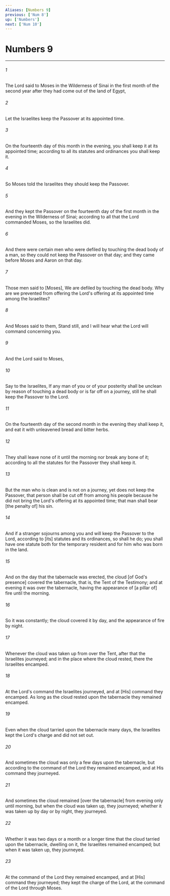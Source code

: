 ```yaml
---
Aliases: [Numbers 9]
previous: ['Num 8']
up: ['Numbers']
next: ['Num 10']
---
```

# Numbers 9

***

###### 1 

The Lord said to Moses in the Wilderness of Sinai in the first month of the second year after they had come out of the land of Egypt, 

###### 2 

Let the Israelites keep the Passover at its appointed time. 

###### 3 

On the fourteenth day of this month in the evening, you shall keep it at its appointed time; according to all its statutes and ordinances you shall keep it. 

###### 4 

So Moses told the Israelites they should keep the Passover. 

###### 5 

And they kept the Passover on the fourteenth day of the first month in the evening in the Wilderness of Sinai; according to all that the Lord commanded Moses, so the Israelites did. 

###### 6 

And there were certain men who were defiled by touching the dead body of a man, so they could not keep the Passover on that day; and they came before Moses and Aaron on that day. 

###### 7 

Those men said to [Moses], We are defiled by touching the dead body. Why are we prevented from offering the Lord's offering at its appointed time among the Israelites? 

###### 8 

And Moses said to them, Stand still, and I will hear what the Lord will command concerning you. 

###### 9 

And the Lord said to Moses, 

###### 10 

Say to the Israelites, If any man of you or of your posterity shall be unclean by reason of touching a dead body or is far off on a journey, still he shall keep the Passover to the Lord. 

###### 11 

On the fourteenth day of the second month in the evening they shall keep it, and eat it with unleavened bread and bitter herbs. 

###### 12 

They shall leave none of it until the morning nor break any bone of it; according to all the statutes for the Passover they shall keep it. 

###### 13 

But the man who is clean and is not on a journey, yet does not keep the Passover, that person shall be cut off from among his people because he did not bring the Lord's offering at its appointed time; that man shall bear [the penalty of] his sin. 

###### 14 

And if a stranger sojourns among you and will keep the Passover to the Lord, according to [its] statutes and its ordinances, so shall he do; you shall have one statute both for the temporary resident and for him who was born in the land. 

###### 15 

And on the day that the tabernacle was erected, the cloud [of God's presence] covered the tabernacle, that is, the Tent of the Testimony; and at evening it was over the tabernacle, having the appearance of [a pillar of] fire until the morning. 

###### 16 

So it was constantly; the cloud covered it by day, and the appearance of fire by night. 

###### 17 

Whenever the cloud was taken up from over the Tent, after that the Israelites journeyed; and in the place where the cloud rested, there the Israelites encamped. 

###### 18 

At the Lord's command the Israelites journeyed, and at [His] command they encamped. As long as the cloud rested upon the tabernacle they remained encamped. 

###### 19 

Even when the cloud tarried upon the tabernacle many days, the Israelites kept the Lord's charge and did not set out. 

###### 20 

And sometimes the cloud was only a few days upon the tabernacle, but according to the command of the Lord they remained encamped, and at His command they journeyed. 

###### 21 

And sometimes the cloud remained [over the tabernacle] from evening only until morning, but when the cloud was taken up, they journeyed; whether it was taken up by day or by night, they journeyed. 

###### 22 

Whether it was two days or a month or a longer time that the cloud tarried upon the tabernacle, dwelling on it, the Israelites remained encamped; but when it was taken up, they journeyed. 

###### 23 

At the command of the Lord they remained encamped, and at [His] command they journeyed; they kept the charge of the Lord, at the command of the Lord through Moses.
